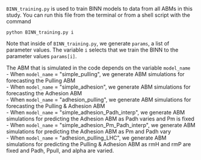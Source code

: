 `BINN_training.py` is used to train BINN models to data from all ABMs in this study. You can run this file from the terminal or
from a shell script with the command

```
python BINN_training.py i
```

Note that inside of `BINN_training.py`, we generate `params`, a list of parameter values. The variable `i` selects that we train the BINN to the parameter values `params[i]`.

The ABM that is simulated in the code depends on the variable `model_name`<br>
    - When `model_name` = "simple_pulling", we generate ABM simulations for forecasting the Pulling ABM<br>
    - When `model_name` = "simple_adhesion", we generate ABM simulations for forecasting the Adhesion ABM<br>
    - When `model_name` = "adhesion_pulling", we generate ABM simulations for forecasting the Pulling & Adhesion ABM<br>
    - When `model_name` = "simple_adhesion_Padh_interp", we generate ABM simulations for predicting the Adhesion ABM as Padh varies and Pm is fixed<br>
    - When `model_name` = "simple_adhesion_Pm_Padh_interp", we generate ABM simulations for predicting the Adhesion ABM as Pm and Padh vary<br>
    - When `model_name` = "adhesion_pulling_LHC", we generate ABM simulations for predicting the Pulling & Adhesion ABM as rmH and rmP are fixed and Padh, Ppull, and alpha are varied.